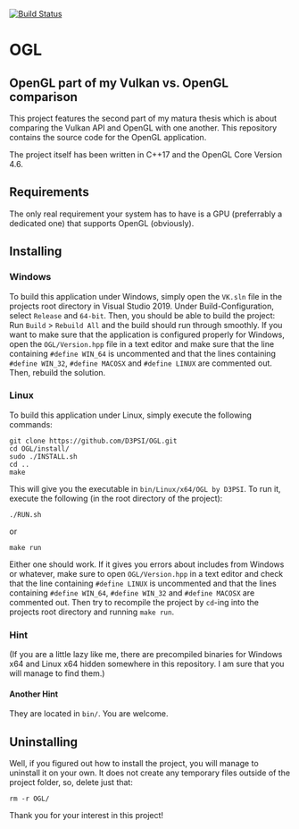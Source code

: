 [![Build Status](https://travis-ci.com/D3PSI/OGL.svg?branch=master)](https://travis-ci.com/D3PSI/OGL)
# OGL
## OpenGL part of my Vulkan vs. OpenGL comparison

This project features the second part of my matura thesis which is about comparing the Vulkan API and OpenGL with one another. This repository contains the source code for the OpenGL application.

The project itself has been written in C++17 and the OpenGL Core Version 4.6.

## Requirements

The only real requirement your system has to have is a GPU (preferrably a dedicated one) that supports OpenGL (obviously).

## Installing

### Windows

To build this application under Windows, simply open the `VK.sln` file in the projects root directory in Visual Studio 2019.
Under Build-Configuration, select `Release` and `64-bit`. Then, you should be able to build the project:
Run `Build` > `Rebuild All` and the build should run through smoothly.
If you want to make sure that the application is configured properly for Windows, open the `OGL/Version.hpp` file in a text editor and make sure that the line containing `#define WIN_64` is uncommented and that the lines containing `#define WIN_32`, `#define MACOSX` and `#define LINUX` are commented out. Then, rebuild the solution.

### Linux

To build this application under Linux, simply execute the following commands:

    git clone https://github.com/D3PSI/OGL.git
    cd OGL/install/
    sudo ./INSTALL.sh
    cd ..
    make

This will give you the executable in `bin/Linux/x64/OGL by D3PSI`.
To run it, execute the following (in the root directory of the project):

    ./RUN.sh

or

    make run

Either one should work. If it gives you errors about includes from Windows or whatever, make sure to open `OGL/Version.hpp` in a text editor and check that the line containing `#define LINUX` is uncommented and that the lines containing `#define WIN_64`, `#define WIN_32` and `#define MACOSX` are commented out. Then try to recompile the project by `cd`-ing into the projects root directory and running `make run`.

### Hint

(If you are a little lazy like me, there are precompiled binaries for Windows x64 and Linux x64 hidden somewhere in this repository. I am sure that you will manage to find them.)

#### Another Hint

They are located in `bin/`. You are welcome.

## Uninstalling

Well, if you figured out how to install the project, you will manage to uninstall it on your own. It does not create any temporary files outside of the project folder, so, delete just that:

    rm -r OGL/

Thank you for your interest in this project!
